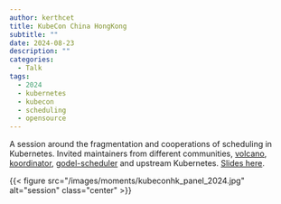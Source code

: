 ```yaml
---
author: kerthcet
title: KubeCon China HongKong
subtitle: ""
date: 2024-08-23
description: ""
categories:
  - Talk
tags:
  - 2024
  - kubernetes
  - kubecon
  - scheduling
  - opensource
---
```


A session around the fragmentation and cooperations of scheduling in Kubernetes. Invited maintainers from different communities, [volcano](https://github.com/volcano-sh/volcano), [koordinator](https://github.com/koordinator-sh/koordinator), [godel-scheduler](https://github.com/kubewharf/godel-scheduler) and upstream Kubernetes. [Slides here](https://github.com/kerthcet/Slides/blob/main/year2024/kubecon-china/Panel_%20Fragmentation%20of%20the%20Scheduling%20in%20Kubernetes%20and%20Challenges%20for%20AI_ML%20Workloads.pptx.pdf).

{{< figure src="/images/moments/kubeconhk_panel_2024.jpg" alt="session" class="center" >}}
